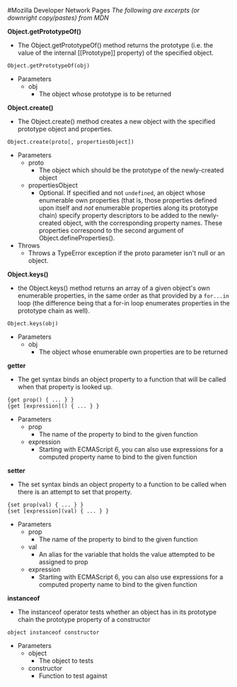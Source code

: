 #Mozilla Developer Network Pages
*The following are excerpts (or downright copy/pastes) from MDN*

**Object.getPrototypeOf()**
- The Object.getPrototypeOf() method returns the prototype (i.e. the value of the internal [[Prototype]] property) of the specified object.
```
Object.getPrototypeOf(obj)
```
- Parameters
    - obj
        - The object whose prototype is to be returned

**Object.create()**
- The Object.create() method creates a new object with the specified prototype object and properties.
```
Object.create(proto[, propertiesObject])
```
- Parameters
    - proto
        - The object which should be the prototype of the newly-created object
    - propertiesObject
        - Optional. If specified and not ```undefined```, an object whose enumerable own properties (that is, those properties defined upon itself and *not* enumerable properties along its prototype chain) specify property descriptors to be added to the newly-created object, with the corresponding property names. These properties correspond to the second argument of Object.defineProperties().
- Throws
    - Throws a TypeError exception if the proto parameter isn't null or an object.

**Object.keys()**
- the Object.keys() method returns an array of a given object's own enumerable properties, in the same order as that provided by a ```for...in``` loop (the difference being that a for-in loop enumerates properties in the prototype chain as well).
```
Object.keys(obj)
```
- Parameters
    - obj
        - The object whose enumerable own properties are to be returned

**getter**
- The get syntax binds an object property to a function that will be called when that property is looked up.
```
{get prop() { ... } }
{get [expression]() { ... } }
```
- Parameters
    - prop
        - The name of the property to bind to the given function
    - expression
        - Starting with ECMAScript 6, you can also use expressions for a computed property name to bind to the given function

**setter**
- The set syntax binds an object property to a function to be called when there is an attempt to set that property.
```
{set prop(val) { ... } }
{set [expression](val) { ... } }
```
- Parameters
    - prop
        - The name of the property to bind to the given function
    - val
        - An alias for the variable that holds the value attempted to be assigned to prop
    - expression
        - Starting with ECMAScript 6, you can also use expressions for a computed property name to bind to the given function

**instanceof**
- The instanceof operator tests whether an object has in its prototype chain the prototype property of a constructor
```
object instanceof constructor
```
- Parameters
    - object
        - The object to tests
    - constructor
        - Function to test against
